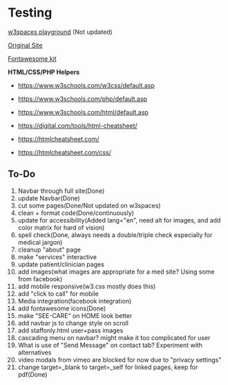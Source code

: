 
# **Testing**

[w3spaces playground](https://testing1472.w3spaces.com/) (Not updated)

[Original Site](https://SEE-CARE.com/)

[Fontawesome kit](https://fontawesome.com/kits/dcf5d0b3c5/use/)


**HTML/CSS/PHP Helpers**

- https://www.w3schools.com/w3css/default.asp

- https://www.w3schools.com/php/default.asp

- https://www.w3schools.com/html/default.asp

- https://digital.com/tools/html-cheatsheet/

- https://htmlcheatsheet.com/

- https://htmlcheatsheet.com/css/

## To-Do

1. Navbar through full site(Done)
2. update Navbar(Done)
3. cut some  pages(Done/Not updated on w3spaces)
4. clean + format code(Done/continuously)
5. update for accessibility(Added lang="en", need alt for images, and add color matrix for hard of vision)
6. spell check(Done, always needs a double/triple check especially for medical jargon)
7. cleanup "about" page
8. make "services" interactive
9. update patient/clinician pages
10. add images(what images are appropriate for a med site? Using some from facebook)
11. add mobile responsive(w3.css mostly does this)
12. add "click to call" for mobile
13. Media integration(facebook integration)
14. add fontawesome icons(Done)
15. make "SEE-CARE" on HOME look better
16. add navbar js to change style on scroll
17. add staffonly.html user+pass images
18. cascading menu on navbar? might make it too complicated for user
19. What is use of "Send Message" on contact tab? Experiment with alternatives
20. video modals from vimeo are blocked for now due to "privacy settings"
21. change target=_blank to target=_self for linked pages, keep for pdf(Done)
